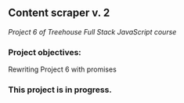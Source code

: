 ## Content scraper v. 2
*Project 6 of Treehouse Full Stack JavaScript course*

### Project objectives:
Rewriting Project 6 with promises

### This project is in progress.
